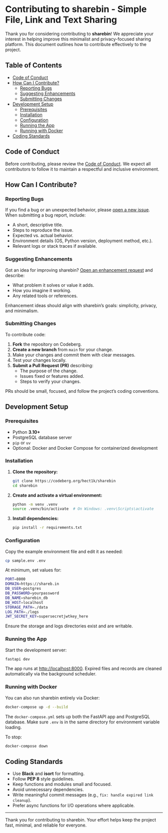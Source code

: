 # Contributing to sharebin - Simple File, Link and Text Sharing

Thank you for considering contributing to **sharebin**! We appreciate your interest in helping improve this minimalist and privacy-focused sharing platform. This document outlines how to contribute effectively to the project.

## Table of Contents

* [Code of Conduct](#code-of-conduct)
* [How Can I Contribute?](#how-can-i-contribute)
  * [Reporting Bugs](#reporting-bugs)
  * [Suggesting Enhancements](#suggesting-enhancements)
  * [Submitting Changes](#submitting-changes)
* [Development Setup](#development-setup)
  * [Prerequisites](#prerequisites)
  * [Installation](#installation)
  * [Configuration](#configuration)
  * [Running the App](#running-the-app)
  * [Running with Docker](#running-with-docker)
* [Coding Standards](#coding-standards)

## Code of Conduct

Before contributing, please review the [Code of Conduct](CODE_OF_CONDUCT.md). We expect all contributors to follow it to maintain a respectful and inclusive environment.

## How Can I Contribute?

### Reporting Bugs

If you find a bug or an unexpected behavior, please [open a new issue](https://codeberg.org/hect1k/sharebin/issues/new).
When submitting a bug report, include:

* A short, descriptive title.
* Steps to reproduce the issue.
* Expected vs. actual behavior.
* Environment details (OS, Python version, deployment method, etc.).
* Relevant logs or stack traces if available.

### Suggesting Enhancements

Got an idea for improving sharebin? [Open an enhancement request](https://codeberg.org/hect1k/sharebin/issues/new) and describe:

* What problem it solves or value it adds.
* How you imagine it working.
* Any related tools or references.

Enhancement ideas should align with sharebin’s goals: simplicity, privacy, and minimalism.

### Submitting Changes

To contribute code:

1. **Fork** the repository on Codeberg.
2. **Create a new branch** from `main` for your change.
3. Make your changes and commit them with clear messages.
4. Test your changes locally.
5. **Submit a Pull Request (PR)** describing:
   * The purpose of the change.
   * Issues fixed or features added.
   * Steps to verify your changes.

PRs should be small, focused, and follow the project’s coding conventions.

## Development Setup

### Prerequisites

* Python **3.10+**
* PostgreSQL database server
* `pip` or `uv`
* Optional: Docker and Docker Compose for containerized development

### Installation

1. **Clone the repository:**

   ```bash
   git clone https://codeberg.org/hect1k/sharebin
   cd sharebin
   ```

2. **Create and activate a virtual environment:**

   ```bash
   python -m venv .venv
   source .venv/bin/activate  # On Windows: .venv\Scripts\activate
   ```

3. **Install dependencies:**

   ```bash
   pip install -r requirements.txt
   ```

### Configuration

Copy the example environment file and edit it as needed:

```bash
cp sample.env .env
```

At minimum, set values for:

```bash
PORT=8000
DOMAIN=https://shareb.in
DB_USER=postgres
DB_PASSWORD=yourpassword
DB_NAME=sharebin_db
DB_HOST=localhost
STORAGE_PATH=./data
LOG_PATH=./logs
JWT_SECRET_KEY=supersecretjwtkey_here
```

Ensure the storage and logs directories exist and are writable.

### Running the App

Start the development server:

```bash
fastapi dev
```

The app runs at [http://localhost:8000](http://localhost:8000).
Expired files and records are cleaned automatically via the background scheduler.

### Running with Docker

You can also run sharebin entirely via Docker:

```bash
docker-compose up -d --build
```

The `docker-compose.yml` sets up both the FastAPI app and PostgreSQL database.
Make sure `.env` is in the same directory for environment variable loading.

To stop:

```bash
docker-compose down
```

## Coding Standards

* Use **Black** and **isort** for formatting.
* Follow **PEP 8** style guidelines.
* Keep functions and modules small and focused.
* Avoid unnecessary dependencies.
* Write meaningful commit messages (e.g., `fix: handle expired link cleanup`).
* Prefer async functions for I/O operations where applicable.

---

Thank you for contributing to sharebin.
Your effort helps keep the project fast, minimal, and reliable for everyone.

